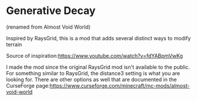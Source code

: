 # Generative Decay
(renamed from Almost Void World)

Inspired by RaysGrid, this is a mod that adds several distinct ways to modify terrain

Source of inspiration:https://www.youtube.com/watch?v=fdYABpmVwKg

I made the mod since the original RaysGrid mod isn't available to the public.
For something similar to RaysGrid, the distance3 setting is what you are looking for.
There are other options as well that are documented in the CurseForge page:https://www.curseforge.com/minecraft/mc-mods/almost-void-world


